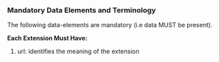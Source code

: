 <!--Begin Generated Intro Tag (DO NOT REMOVE)-->
### Mandatory Data Elements and Terminology
The following data-elements are mandatory (i.e data MUST be present).

**Each Extension Must Have:**
1. url: identifies the meaning of the extension

<!--End Generated Intro (DO NOT REMOVE)-->

<!-- Deprecated: Population Reference
StructureDefinition-extension-populationReference-intro.md -->
